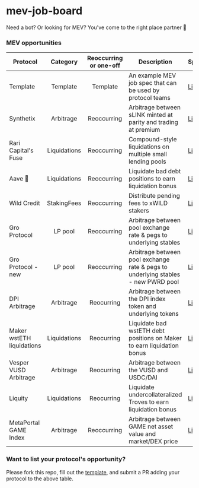 # mev-job-board

Need a bot? Or looking for MEV? You've come to the right place partner 🤠

### MEV opportunities

| Protocol            |   Category   | Reoccurring or one-off | Description                                                     | Spec                                    |
| ------------------- | :----------: | :--------------------: | --------------------------------------------------------------- | --------------------------------------- |
| Template            |   Template   |        Template        | An example MEV job spec that can be used by protocol teams      | [Link](/specs/template.md)              |
| Synthetix           |  Arbitrage  |       Reoccurring      | Arbitrage between sLINK minted at parity and trading at premium | [Link](/specs/synthetix-link-wrappr.md) |
| Rari Capital's Fuse | Liquidations |       Reoccurring      | Compound-style liquidations on multiple small lending pools     | [Link](/specs/fuse.md)                  |
| Aave 👻             | Liquidations |       Reoccurring      | Liquidate bad debt positions to earn liquidation bonus          | [Link](/specs/aave-liquidations.md) |
| Wild Credit             | StakingFees |       Reoccurring      | Distribute pending fees to xWILD stakers          | [Link](/specs/wild-credit.md) |
| Gro Protocol             | LP pool |       Reoccurring      | Arbitrage between pool exchange rate & pegs to underlying stables            | [Link](/specs/gro.md) |
| Gro Protocol - new            | LP pool |       Reoccurring      | Arbitrage between pool exchange rate & pegs to underlying stables - new PWRD pool            | [Link](/specs/gro_PWRD.md) |
| DPI Arbitrage        | Arbitrage   | Reocurring                 | Arbitrage between the DPI index token and underlying tokens | [Link](/specs/dpi-arbitrage.md)
| Maker wstETH liquidations        | Liquidations   | Reocurring                 | Liquidate bad wstETH debt positions on Maker to earn liquidation bonus | [Link](/specs/maker-wsteth-liquidations.md)
| Vesper VUSD Arbitrage        | Arbitrage   | Reocurring                 | Arbitrage between the VUSD and USDC/DAI | [Link](/specs/vusd-arbitrage.md)
| Liquity             | Liquidations |       Reocurring       | Liquidate undercollateralized Troves to earn liquidation bonus  | [Link](/specs/liquity-liquidations.md)  |
| MetaPortal GAME Index           |  Arbitrage  |       Reoccurring      | Arbitrage between GAME net asset value and market/DEX price | [Link](/specs/metaportal-GAME.md) |

### Want to list your protocol's opportunity?

Please fork this repo, fill out the [template](/specs/template.md), and submit a PR adding your protocol to the above table.
